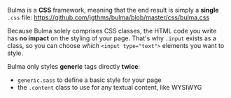 Bulma is a **CSS** framework, meaning that the end result is simply a **single** `.css` file: 
<https://github.com/jgthms/bulma/blob/master/css/bulma.css>

Because Bulma solely comprises CSS classes, the HTML code you write has **no impact** on the styling of your page. That's why `.input` exists as a class, so you can choose _which_ `<input type="text">` elements you want to style.

Bulma only styles **generic** tags directly **twice**:

- `generic.sass` to define a basic style for your page
- the `.content` class to use for any textual content, like WYSIWYG
